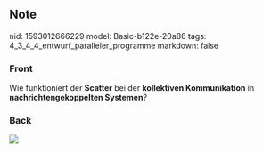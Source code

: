 ## Note
nid: 1593012666229
model: Basic-b122e-20a86
tags: 4_3_4_4_entwurf_paralleler_programme
markdown: false

### Front
Wie funktioniert der <b>Scatter</b> bei der <b>kollektiven
Kommunikation</b> in <b>nachrichtengekoppelten Systemen</b>?

### Back
<img src="paste-6bde53bc85472c004297584bce3b4ae3421f0314.jpg">
